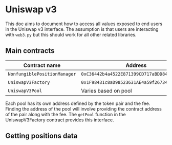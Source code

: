 # Uniswap v3

This doc aims to document how to access all values exposed to end users in the Uniswap v3 interface. The assumption is that users are interacting with `web3.py` but this should work for all other related libraries.

## Main contracts

| Contract name                | Address                                      | ABI                                                          |
| ---------------------------- | -------------------------------------------- | ------------------------------------------------------------ |
| `NonfungiblePositionManager` | `0xC36442b4a4522E871399CD717aBDD847Ab11FE88` | [link](http://api.etherscan.io/api?module=contract&action=getabi&address=0xc36442b4a4522e871399cd717abdd847ab11fe88&format=raw) |
| `UniswapV3Factory`           | `0x1F98431c8aD98523631AE4a59f267346ea31F984` | [link](http://api.etherscan.io/api?module=contract&action=getabi&address=0x1F98431c8aD98523631AE4a59f267346ea31F984&format=raw) |
| `UniswapV3Pool`              | Varies based on pool                         | [link](http://api.etherscan.io/api?module=contract&action=getabi&address=0x8ad599c3a0ff1de082011efddc58f1908eb6e6d8&format=raw) |

Each pool has its own address defined by the token pair and the fee. Finding the address of the pool will involve providing the contract address of the pair along with the fee. The `getPool` function in the UniswapV3Factory contract provides this interface.

## Getting positions data

